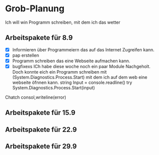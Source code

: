 #  Grob-Planung
Ich will win Programm schreiben, mit dem ich das wetter 

## Arbeitspakete für 8.9

- [x] Informieren über Programmeiern das auf das Internet Zugreifen kann.
- [x] pap erstellen
- [x] Programm schreiben das eine Webseite aufmachen kann.
- [x] bugfixexs
ICh habe diese woche noch ein paar Module Nachgeholt. Doch konnte eich ein Programm schreiben mit (System.Diagnostics.Process.Start) mit dem ich auf dem web eine webseite öfnnen kann.
string Input = console.readline()
try
System.Diagnostics.Process.Start(input)

Chatch
consol,writeline(error)

## Arbeitspakete für 15.9


## Arbeitspakete für 22.9

## Arbeitspakete für 29.9
